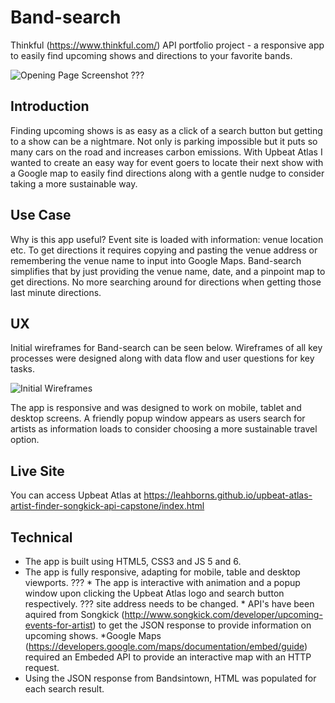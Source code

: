 # Band-search
Thinkful (https://www.thinkful.com/) API portfolio project - a responsive app to easily find upcoming shows and directions to your favorite bands.

![Opening Page Screenshot](https://github.com/LeahBorns/upbeat-atlas-artist-finder-songkick-api-capstone/blob/master/github-images/opening-page-screen-shot.png)
???

## Introduction
Finding upcoming shows is as easy as a click of a search button but getting to a show can be a nightmare. Not only is parking impossible but it puts so many cars on the road and increases carbon emissions. With Upbeat Atlas I wanted to create an easy way for event goers to locate their next show with a Google map to easily find directions along with a gentle nudge to consider taking a more sustainable way.


## Use Case
Why is this app useful? Event site is loaded with information: venue location etc. To get directions it requires copying and pasting the venue address or remembering the venue name to input into Google Maps. Band-search simplifies that by just providing the venue name, date, and a pinpoint map to get directions. No more searching around for directions when getting those last minute directions.

## UX

Initial wireframes for Band-search can be seen below. Wireframes of all key processes were designed along with data flow and user questions for key tasks.

![Initial Wireframes](https://github.com/LeahBorns/upbeat-atlas-artist-finder-songkick-api-capstone/blob/master/github-images/user-flow-wire-frame-thinkful.jpg)

The app is responsive and was designed to work on mobile, tablet and desktop screens. A friendly popup window appears as users search for artists as information loads to consider choosing a more sustainable travel option.

## Live Site
You can access Upbeat Atlas at https://leahborns.github.io/upbeat-atlas-artist-finder-songkick-api-capstone/index.html

## Technical
* The app is built using HTML5, CSS3 and JS 5 and 6.
* The app is fully responsive, adapting for mobile, table and desktop viewports.
??? * The app is interactive with animation and a popup window upon clicking the Upbeat Atlas logo and search button respectively.
??? site address needs to be changed. * API's have been aquired from Songkick (http://www.songkick.com/developer/upcoming-events-for-artist) to get the JSON response to provide information on upcoming shows.
*Google Maps (https://developers.google.com/maps/documentation/embed/guide) required an Embeded API to provide an interactive map with an HTTP request.
* Using the JSON response from Bandsintown, HTML was populated for each search result.
